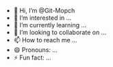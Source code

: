 - 👋 Hi, I’m @Git-Mopch
- 👀 I’m interested in ...
- 🌱 I’m currently learning ...
- 💞️ I’m looking to collaborate on ...
- 📫 How to reach me ...
- 😄 Pronouns: ...
- ⚡ Fun fact: ...

<!---
Git-Mopch/Git-Mopch is a ✨ special ✨ repository because its `README.md` (this file) appears on your GitHub profile.
You can click the Preview link to take a look at your changes.
--->
